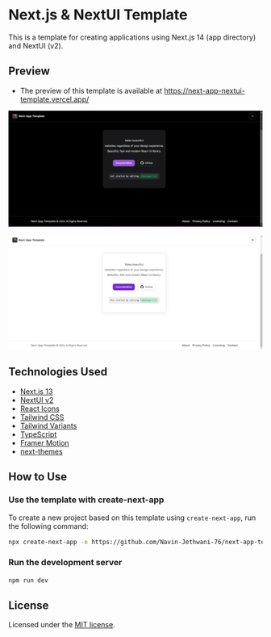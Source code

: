 # Next.js & NextUI Template

This is a template for creating applications using Next.js 14 (app directory) and NextUI (v2).

## Preview

- The preview of this template is available at https://next-app-nextui-template.vercel.app/

![Dark Mode Preview](public/dark_mode_preview.png)

![Light Mode Preview](public/light_mode_preview.png)

## Technologies Used

- [Next.js 13](https://nextjs.org/docs/getting-started)
- [NextUI v2](https://nextui.org/)
- [React Icons](https://react-icons.github.io/react-icons/)
- [Tailwind CSS](https://tailwindcss.com/)
- [Tailwind Variants](https://tailwind-variants.org)
- [TypeScript](https://www.typescriptlang.org/)
- [Framer Motion](https://www.framer.com/motion/)
- [next-themes](https://github.com/pacocoursey/next-themes)

## How to Use

### Use the template with create-next-app

To create a new project based on this template using `create-next-app`, run the following command:

```bash
npx create-next-app -e https://github.com/Navin-Jethwani-76/next-app-template
```

### Run the development server

```bash
npm run dev
```

## License

Licensed under the [MIT license](https://github.com/Navin-Jethwani-76/next-app-template/blob/main/LICENSE).
